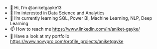- 👋 Hi, I’m @aniketgayke13
- 👀 I’m interested in Data Science and Analytics
- 🌱 I’m currently learning SQL, Power BI, Machine Learning, NLP, Deep Learning
- 📫 How to reach me https://www.linkedin.com/in/aniket-gayke/
- 💼 Have a look at my portfolio https://www.novypro.com/profile_projects/aniketgayke

<!---
aniketgayke13/aniketgayke13 is a ✨ special ✨ repository because its `README.md` (this file) appears on your GitHub profile.
You can click the Preview link to take a look at your changes.
--->
